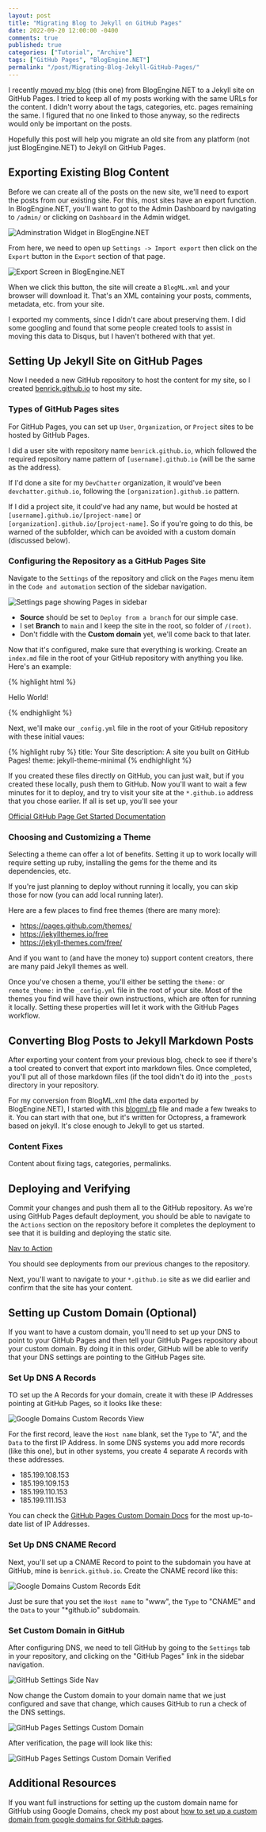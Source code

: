 ```yaml
---
layout: post
title: "Migrating Blog to Jekyll on GitHub Pages"
date: 2022-09-20 12:00:00 -0400
comments: true
published: true
categories: ["Tutorial", "Archive"]
tags: ["GitHub Pages", "BlogEngine.NET"]
permalink: "/post/Migrating-Blog-Jekyll-GitHub-Pages/"
---
```


I recently [moved my blog](/post/Moved-My-Site-to-GitHub-Pages/) (this one) from BlogEngine.NET to a Jekyll site on GitHub Pages. I tried to keep all of my posts working with the same URLs for the content. I didn't worry about the tags, categories, etc. pages remaining the same. I figured that no one linked to those anyway, so the redirects would only be important on the posts.

Hopefully this post will help you migrate an old site from any platform (not just BlogEngine.NET) to Jekyll on GitHub Pages.

## Exporting Existing Blog Content

Before we can create all of the posts on the new site, we'll need to export the posts from our existing site. For this, most sites have an export function. In BlogEngine.NET, you'll want to got to the Admin Dashboard by navigating to `/admin/` or clicking on `Dashboard` in the Admin widget.

![Adminstration Widget in BlogEngine.NET](/images/files/2022-posts/BlogMigration/AdministrationMenu.png)

From here, we need to open up `Settings -> Import export` then click on the `Export` button in the `Export` section of that page.

![Export Screen in BlogEngine.NET](/images/files/2022-posts/BlogMigration/ImportExportScreen.png)

When we click this button, the site will create a `BlogML.xml` and your browser will download it. That's an XML containing your posts, comments, metadata, etc. from your site.

<p class="message">I exported my comments, since I didn't care about preserving them. I did some googling and found that some people created tools to assist in moving this data to Disqus, but I haven't bothered with that yet.</p>

## Setting Up Jekyll Site on GitHub Pages

Now I needed a new GitHub repository to host the content for my site, so I created [benrick.github.io](https://github.com/benrick/benrick.github.io/) to host my site.

### Types of GitHub Pages sites

For GitHub Pages, you can set up `User`, `Organization`, or `Project` sites to be hosted by GitHub Pages.

I did a user site with repository name `benrick.github.io`, which followed the required repository name pattern of `[username].github.io` (will be the same as the address).

If I'd done a site for my `DevChatter` organization, it would've been `devchatter.github.io`, following the `[organization].github.io` pattern.

If I did a project site, it could've had any name, but would be hosted at `[username].github.io/[project-name]` or `[organization].github.io/[project-name]`. So if you're going to do this, be warned of the subfolder, which can be avoided with a custom domain (discussed below).

### Configuring the Repository as a GitHub Pages Site

Navigate to the `Settings` of the repository and click on the `Pages` menu item in the `Code and automation` section of the sidebar navigation.

![Settings page showing Pages in sidebar](/images/files/2022-posts/BlogMigration/GitHubPagesSettings.png)

- **Source** should be set to `Deploy from a branch` for our simple case.
- I set **Branch** to `main` and I keep the site in the root, so folder of `/(root)`.
- Don't fiddle with the **Custom domain** yet, we'll come back to that later.

Now that it's configured, make sure that everything is working. Create an `index.md` file in the root of your GitHub repository with anything you like. Here's an example:

{% highlight html %}
<p>Hello World!</p>
{% endhighlight %}

Next, we'll make our `_config.yml` file in the root of your GitHub repository with these initial vaues:

{% highlight ruby %}
title: Your Site
description: A site you built on GitHub Pages!
theme: jekyll-theme-minimal
{% endhighlight %}

If you created these files directly on GitHub, you can just wait, but if you created these locally, push them to GitHub. Now you'll want to wait a few minutes for it to deploy, and try to visit your site at the `*.github.io` address that you chose earlier. If all is set up, you'll see your

[Official GitHub Page Get Started Documentation](https://docs.github.com/en/pages/quickstart)

### Choosing and Customizing a Theme

Selecting a theme can offer a lot of benefits. Setting it up to work locally will require setting up ruby, installing the gems for the theme and its dependencies, etc.

If you're just planning to deploy without running it locally, you can skip those for now (you can add local running later).

Here are a few places to find free themes (there are many more):

- https://pages.github.com/themes/
- https://jekyllthemes.io/free
- https://jekyll-themes.com/free/

And if you want to (and have the money to) support content creators, there are many paid Jekyll themes as well.

Once you've chosen a theme, you'll either be setting the `theme:` or `remote_theme:` in the `_config.yml` file in the root of your site. Most of the themes you find will have their own instructions, which are often for running it locally. Setting these properties will let it work with the GitHub Pages workflow.

## Converting Blog Posts to Jekyll Markdown Posts

After exporting your content from your previous blog, check to see if there's a tool created to convert that export into markdown files. Once completed, you'll put all of those markdown files (if the tool didn't do it) into the `_posts` directory in your repository.

For my conversion from BlogML.xml (the data exported by BlogEngine.NET), I started with this [blogml.rb](https://gist.github.com/eduncan911/10331596) file and made a few tweaks to it. You can start with that one, but it's written for Octopress, a framework based on jekyll. It's close enough to Jekyll to get us started.

### Content Fixes






Content about fixing tags, categories, permalinks.

## Deploying and Verifying

Commit your changes and push them all to the GitHub repository. As we're using GitHub Pages default deployment, you should be able to navigate to the `Actions` section on the repository before it completes the deployment to see that it is building and deploying the static site.

[Nav to Action]()

You should see deployments from our previous changes to the repository.

Next, you'll want to navigate to your `*.github.io` site as we did earlier and confirm that the site has your content.

## Setting up Custom Domain (Optional)

If you want to have a custom domain, you'll need to set up your DNS to point to your GitHub Pages and then tell your GitHub Pages repository about your custom domain. By doing it in this order, GitHub will be able to verify that your DNS settings are pointing to the GitHub Pages site.

### Set Up DNS A Records

TO set up the A Records for your domain, create it with these IP Addresses pointing at GitHub Pages, so it looks like these:

![Google Domains Custom Records View](/images/files/2022-posts/GDomainsCustomRecordsView.png)

For the first record, leave the `Host name` blank, set the `Type` to "A", and the `Data` to the first IP Address. In some DNS systems you add more records (like this one), but in other systems, you create 4 separate A records with these addresses.

- 185.199.108.153
- 185.199.109.153
- 185.199.110.153
- 185.199.111.153

You can check the [GitHub Pages Custom Domain Docs](https://docs.github.com/en/pages/configuring-a-custom-domain-for-your-github-pages-site/managing-a-custom-domain-for-your-github-pages-site#configuring-an-apex-domain) for the most up-to-date list of IP Addresses.

### Set Up DNS CNAME Record

Next, you'll set up a CNAME Record to point to the subdomain you have at GitHub, mine is `benrick.github.io`. Create the CNAME record like this:

![Google Domains Custom Records Edit](/images/files/2022-posts/GDomainsCustomRecordsEdit.png)

Just be sure that you set the `Host name` to "www", the `Type` to "CNAME" and the `Data` to your "*github.io" subdomain.

### Set Custom Domain in GitHub

After configuring DNS, we need to tell GitHub by going to the `Settings` tab in your repository, and clicking on the "GitHub Pages" link in the sidebar navigation.

![GitHub Settings Side Nav](/images/files/2022-posts/GitHubRepoSettingsNav.png)

Now change the Custom domain to your domain name that we just configured and save that change, which causes GitHub to run a check of the DNS settings.

![GitHub Pages Settings Custom Domain](/images/files/2022-posts/GitHubCustomDomainSetting.png)

After verification, the page will look like this:

![GitHub Pages Settings Custom Domain Verified](/images/files/2022-posts/GitHubCustomDomainSettingVerified.png)

## Additional Resources

If you want full instructions for setting up the custom domain name for GitHub using Google Domains, check my post about [how to set up a custom domain from google domains for GitHub pages](/post/Custom-GitHub-Pages-Domain-with-Google-Domains/).
